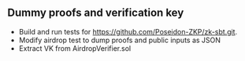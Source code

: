 ## Dummy proofs and verification key

- Build and run tests for https://github.com/Poseidon-ZKP/zk-sbt.git.
- Modify airdrop test to dump proofs and public inputs as JSON
- Extract VK from AirdropVerifier.sol
